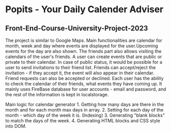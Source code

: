 # Popits - Your Daily Calender Adviser 
Front-End-Course-University-Project-2023
----------------------------------------
The project is similar to Google Maps. Main functionalities are calendar for month, week
and day where events are displayed for the user.Upcoming events for the day are also shown. The
 friends part also allows visiting the calendars of the user's friends.
 A user can create events that are public or private to their calendar. In case of public status, it would be possible for a user to send invitations to their friend list. Friends can accept/reject the invitation - if they accept it, the event will also appear in their calendar. Friend requests can also be accepted or declined.
Each user has the ability to check the calendar of their friends, what events they have coming up. It mainly uses FireBase database for user accounts - email and password, and the rest of the information is kept in localstorage.

Main logic for calendar generator 
    1. Getting how many days are there in the month and for each month max days in array.
    2. Setting for each day of the month - which day of the week it is. (Indexing) 
    3. Generating "blank blocks" to match the days of the week.
    4. Generating HTML blocks and CSS style into DOM.
